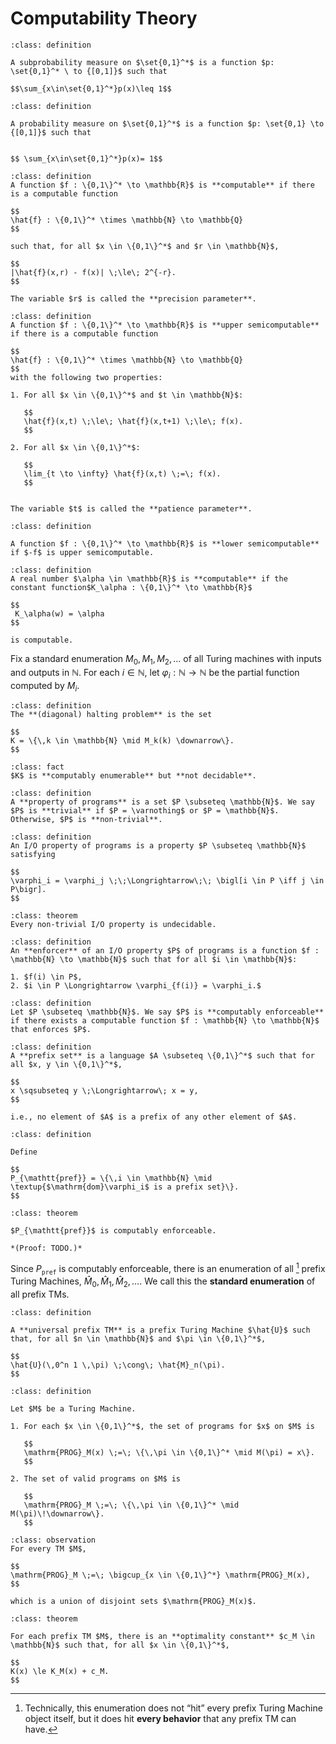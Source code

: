 # Computability Theory


```{admonition} Definition
:class: definition

A subprobability measure on $\set{0,1}^*$ is a function $p: \set{0,1}^* \ to {[0,1]}$ such that 

$$\sum_{x\in\set{0,1}^*}p(x)\leq 1$$

```



```{admonition} Definition
:class: definition

A probability measure on $\set{0,1}^*$ is a function $p: \set{0,1} \to {[0,1]}$ such that 


$$ \sum_{x\in\set{0,1}^*}p(x)= 1$$

```

```{admonition} Definition
:class: definition
A function $f : \{0,1\}^* \to \mathbb{R}$ is **computable** if there is a computable function 

$$
\hat{f} : \{0,1\}^* \times \mathbb{N} \to \mathbb{Q}
$$

such that, for all $x \in \{0,1\}^*$ and $r \in \mathbb{N}$,

$$
|\hat{f}(x,r) - f(x)| \;\le\; 2^{-r}.
$$

The variable $r$ is called the **precision parameter**.
```

```{admonition} Definition
:class: definition
A function $f : \{0,1\}^* \to \mathbb{R}$ is **upper semicomputable** if there is a computable function

$$
\hat{f} : \{0,1\}^* \times \mathbb{N} \to \mathbb{Q}
$$
with the following two properties:

1. For all $x \in \{0,1\}^*$ and $t \in \mathbb{N}$:

   $$
   \hat{f}(x,t) \;\le\; \hat{f}(x,t+1) \;\le\; f(x).
   $$

2. For all $x \in \{0,1\}^*$:

   $$
   \lim_{t \to \infty} \hat{f}(x,t) \;=\; f(x).
   $$


The variable $t$ is called the **patience parameter**.
```

```{admonition} Definition
:class: definition

A function $f : \{0,1\}^* \to \mathbb{R}$ is **lower semicomputable** if $-f$ is upper semicomputable.
```

```{admonition} Definition
:class: definition
A real number $\alpha \in \mathbb{R}$ is **computable** if the constant function$K_\alpha : \{0,1\}^* \to \mathbb{R}$

$$
 K_\alpha(w) = \alpha
$$

is computable.
```

Fix a standard enumeration $M_0, M_1, M_2, \ldots$ of all Turing machines with inputs and outputs in $\mathbb{N}$. For each $i \in \mathbb{N}$, let 
$\varphi_i : \mathbb{N} \to \mathbb{N}$ be the partial function computed by $M_i$.

```{admonition} Definition
:class: definition
The **(diagonal) halting problem** is the set

$$
K = \{\,k \in \mathbb{N} \mid M_k(k) \downarrow\}.
$$
```

```{admonition} Fact
:class: fact
$K$ is **computably enumerable** but **not decidable**.
```

```{admonition} Definition
:class: definition
A **property of programs** is a set $P \subseteq \mathbb{N}$. We say $P$ is **trivial** if $P = \varnothing$ or $P = \mathbb{N}$. Otherwise, $P$ is **non-trivial**.
```

```{admonition} Definition
:class: definition
An I/O property of programs is a property $P \subseteq \mathbb{N}$ satisfying

$$
\varphi_i = \varphi_j \;\;\Longrightarrow\;\; \bigl[i \in P \iff j \in P\bigr].
$$
```

```{admonition} Rice's Theorem
:class: theorem
Every non-trivial I/O property is undecidable.
```

```{admonition} Definition
:class: definition
An **enforcer** of an I/O property $P$ of programs is a function $f : \mathbb{N} \to \mathbb{N}$ such that for all $i \in \mathbb{N}$:

1. $f(i) \in P$,
2. $i \in P \Longrightarrow \varphi_{f(i)} = \varphi_i.$
```

```{admonition} Definition 
:class: definition
Let $P \subseteq \mathbb{N}$. We say $P$ is **computably enforceable** if there exists a computable function $f : \mathbb{N} \to \mathbb{N}$ that enforces $P$.
```

```{admonition} Definition
:class: definition
A **prefix set** is a language $A \subseteq \{0,1\}^*$ such that for all $x, y \in \{0,1\}^*$,

$$
x \sqsubseteq y \;\Longrightarrow\; x = y,
$$

i.e., no element of $A$ is a prefix of any other element of $A$.
```

```{admonition} Definition
:class: definition

Define

$$
P_{\mathtt{pref}} = \{\,i \in \mathbb{N} \mid \textup{$\mathrm{dom}\varphi_i$ is a prefix set}\}.
$$
```

```{admonition} Theorem
:class: theorem

$P_{\mathtt{pref}}$ is computably enforceable.

*(Proof: TODO.)*
```


Since $P_{\mathtt{pref}}$ is computably enforceable, there is an enumeration of all  [^1] prefix Turing Machines, $\hat{M}_0, \hat{M}_1, \hat{M}_2, \ldots$. We call this the **standard enumeration** of all prefix TMs.

[^1]: Technically, this enumeration does not “hit” every prefix Turing Machine object itself, but it does hit **every behavior** that any prefix TM can have.

```{admonition} Definition
:class: definition

A **universal prefix TM** is a prefix Turing Machine $\hat{U}$ such that, for all $n \in \mathbb{N}$ and $\pi \in \{0,1\}^*$,

$$
\hat{U}(\,0^n 1 \,\pi) \;\cong\; \hat{M}_n(\pi).
$$
```

```{admonition} Definition
:class: definition

Let $M$ be a Turing Machine.

1. For each $x \in \{0,1\}^*$, the set of programs for $x$ on $M$ is

   $$
   \mathrm{PROG}_M(x) \;=\; \{\,\pi \in \{0,1\}^* \mid M(\pi) = x\}.
   $$

2. The set of valid programs on $M$ is

   $$
   \mathrm{PROG}_M \;=\; \{\,\pi \in \{0,1\}^* \mid M(\pi)\!\downarrow\}.
   $$
```

```{admonition} Observation
:class: observation
For every TM $M$,

$$
\mathrm{PROG}_M \;=\; \bigcup_{x \in \{0,1\}^*} \mathrm{PROG}_M(x),
$$

which is a union of disjoint sets $\mathrm{PROG}_M(x)$.
```

```{admonition} Optimality Theorem
:class: theorem

For each prefix TM $M$, there is an **optimality constant** $c_M \in \mathbb{N}$ such that, for all $x \in \{0,1\}^*$,

$$
K(x) \le K_M(x) + c_M.
$$
```
